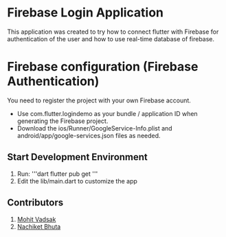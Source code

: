 # Firebase Login Application
This application was created to try how to connect flutter with Firebase for authentication of the user and how to use real-time database of firebase. 


# Firebase configuration (Firebase Authentication)
You need to register the project with your own Firebase account.
- Use com.flutter.logindemo as your bundle / application ID when generating the Firebase project.
- Download the ios/Runner/GoogleService-Info.plist and android/app/google-services.json files as needed.

## Start Development Environment

1. Run: 
    '''dart
        flutter pub get
    '''
2. Edit the lib/main.dart to customize the app

## Contributors
1. [Mohit Vadsak](https://github.com/Mohit-Vadsak)
2. [Nachiket Bhuta](https://github.com/nachiketbhuta)